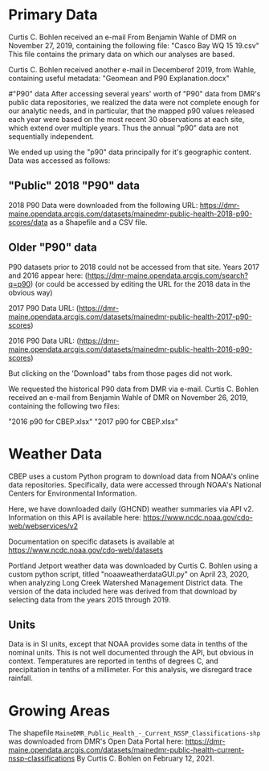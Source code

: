 # Primary Data
Curtis C. Bohlen received an e-mail From Benjamin Wahle of DMR on November 27,
2019, containing the following file: "Casco Bay WQ 15 19.csv"  This file
contains the primary data on which our analyses are based.

Curtis C. Bohlen received another e-mail in Decemberof 2019, from Wahle, 
containing useful metadata:
"Geomean and P90 Explanation.docx"

#"P90" data
After accessing several years' worth of "P90" data from DMR's public data
repositories,  we realized the data were not complete enough for our analytic 
needs, and in particular, that the mapped p90 values released each year were
based on the most recent 30 observations at each site, which extend over
multiple years.  Thus the annual "p90" data are not sequentially independent.

We ended up using the "p90" data principally for it's geographic content.
Data was accessed as follows:

## "Public" 2018 "P90" data
2018 P90 Data were downloaded from the following URL:
https://dmr-maine.opendata.arcgis.com/datasets/mainedmr-public-health-2018-p90-scores/data
as a Shapefile and a CSV file.

## Older "P90" data
P90 datasets prior to 2018 could not be accessed from that site. Years 2017 and
2016 appear here: (https://dmr-maine.opendata.arcgis.com/search?q=p90) (or could
be accessed by editing the URL for the 2018 data in the obvious way)

2017 P90 Data URL: (https://dmr-maine.opendata.arcgis.com/datasets/mainedmr-public-health-2017-p90-scores)

2016 P90 Data URL: (https://dmr-maine.opendata.arcgis.com/datasets/mainedmr-public-health-2016-p90-scores)

But clicking on the 'Download" tabs from those pages did not work.

We requested the historical P90 data from DMR via e-mail.  Curtis C. Bohlen 
received an e-mail from Benjamin Wahle of DMR on November 26, 2019, containing 
the following two files:

"2016 p90 for CBEP.xlsx"
"2017 p90 for CBEP.xlsx"

# Weather Data
CBEP uses a custom Python program to download data from NOAA's online data
repositories.  Specifically, data were accessed through NOAA's National Centers
for Environmental Information.

Here, we have downloaded daily (GHCND) weather summaries via API v2. Information
on this API is available here: https://www.ncdc.noaa.gov/cdo-web/webservices/v2

Documentation on specific datasets is available at
https://www.ncdc.noaa.gov/cdo-web/datasets

Portland Jetport weather data was downloaded by Curtis C. Bohlen using a custom
python script, titled "noaaweatherdataGUI.py" on April 23, 2020, when analyzing 
Long Creek Watershed Management District data.  The version of the data included 
here was derived from that download by selecting data from the years 2015 through
2019.

## Units
Data is in SI units, except that NOAA provides some data in tenths of the
nominal units. This is not well documented through the API, but obvious in 
context. Temperatures are reported in tenths of degrees C, and precipitation in
tenths of a millimeter. For this analysis, we disregard trace rainfall.

# Growing Areas
The shapefile `MaineDMR_Public_Health_-_Current_NSSP_Classifications-shp` was 
downloaded from DMR's Open Data Portal here:
https://dmr-maine.opendata.arcgis.com/datasets/mainedmr-public-health-current-nssp-classifications
By Curtis C. Bohlen on February 12, 2021.
